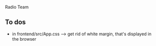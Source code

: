 Radio Team


## To dos

- in frontend/src/App.css --> get rid of white margin, that's displayed in the browser